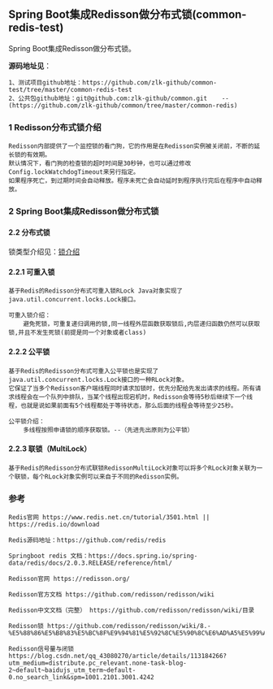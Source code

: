 ##  Spring Boot集成Redisson做分布式锁(common-redis-test)

Spring Boot集成Redisson做分布式锁。

**源码地址见**：

    1、测试项目github地址：https://github.com/zlk-github/common-test/tree/master/common-redis-test
    2、公共包github地址：git@github.com:zlk-github/common.git    --(https://github.com/zlk-github/common/tree/master/common-redis)


### 1 Redisson分布式锁介绍

    Redisson内部提供了一个监控锁的看门狗，它的作用是在Redisson实例被关闭前，不断的延长锁的有效期。
    默认情况下，看门狗的检查锁的超时时间是30秒钟，也可以通过修改Config.lockWatchdogTimeout来另行指定。
    如果程序死亡，到过期时间会自动释放。程序未死亡会自动延时到程序执行完后在程序中自动释放。

### 2 Spring Boot集成Redisson做分布式锁

#### 2.2 分布式锁

锁类型介绍见：[锁介绍](https://github.com/zlk-github/general-item/blob/master/src/main/java/com/zlk/jdk/thread/lock/README-LOCK.md#锁介绍)

#### 2.2.1 可重入锁

    基于Redis的Redisson分布式可重入锁RLock Java对象实现了java.util.concurrent.locks.Lock接口。

    可重入锁介绍：
        避免死锁，可重复递归调用的锁,同一线程外层函数获取锁后,内层递归函数仍然可以获取锁,并且不发生死锁(前提是同一个对象或者class)

#### 2.2.2 公平锁

    基于Redis的Redisson分布式可重入公平锁也是实现了java.util.concurrent.locks.Lock接口的一种RLock对象。
    它保证了当多个Redisson客户端线程同时请求加锁时，优先分配给先发出请求的线程。所有请求线程会在一个队列中排队，当某个线程出现宕机时，Redisson会等待5秒后继续下一个线程，也就是说如果前面有5个线程都处于等待状态，那么后面的线程会等待至少25秒。

    公平锁介绍：
        多线程按照申请锁的顺序获取锁。--（先进先出原则为公平锁）

#### 2.2.3 联锁（MultiLock）

    基于Redis的Redisson分布式联锁RedissonMultiLock对象可以将多个RLock对象关联为一个联锁，每个RLock对象实例可以来自于不同的Redisson实例。


### 参考

    Redis官网 https://www.redis.net.cn/tutorial/3501.html || https://redis.io/download
    
    Redis源码地址：https://github.com/redis/redis
    
    Springboot redis 文档：https://docs.spring.io/spring-data/redis/docs/2.0.3.RELEASE/reference/html/

    Redisson官网 https://redisson.org/

    Redisson官方文档 https://github.com/redisson/redisson/wiki

    Redisson中文文档（完整） https://github.com/redisson/redisson/wiki/目录

    Redisson锁 https://github.com/redisson/redisson/wiki/8.-%E5%88%86%E5%B8%83%E5%BC%8F%E9%94%81%E5%92%8C%E5%90%8C%E6%AD%A5%E5%99%A8

    Redisson信号量与闭锁 https://blog.csdn.net/qq_43080270/article/details/113184266?utm_medium=distribute.pc_relevant.none-task-blog-2~default~baidujs_utm_term~default-0.no_search_link&spm=1001.2101.3001.4242

